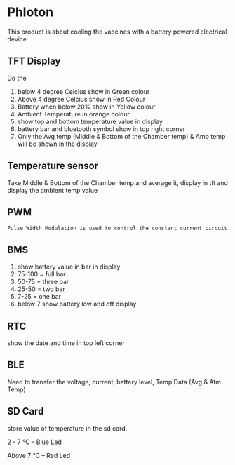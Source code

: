 # Phloton
   This product is about cooling the vaccines with a battery powered electrical device
   
## TFT Display
   Do the 
   1. below 4 degree Celcius show in Green colour
   2. Above 4 degree Celcius show in Red Colour
   3. Battery when below 20% show in Yellow colour
   4. Ambient Temperature in orange colour 
   5. show top and bottom temperature value in display
   6. battery bar and bluetooth symbol show in top right corner
   7. Only the Avg temp (Middle & Bottom of the Chamber temp) & Amb temp will be 
      shown in the display
## Temperature sensor
   Take Middle & Bottom of the Chamber temp and average it, display in tft and display the ambient temp value
## PWM
    Pulse Width Modulation is used to control the constant current circuit 
## BMS
   1. show battery value in bar in display 
   2. 75-100 = full bar
   3. 50-75 = three bar
   4. 25-50 = two bar
   5. 7-25 = one bar
   6. below 7 show battery low and off display  
## RTC
   show the date and time in top left corner
## BLE
   Need to transfer the voltage, current, battery level, Temp Data (Avg & Atm Temp)
 ## SD Card
  store value of temperature in the sd card. 
  
 2 - 7 °C – Blue Led
 
 Above 7 °C – Red Led
 
 
